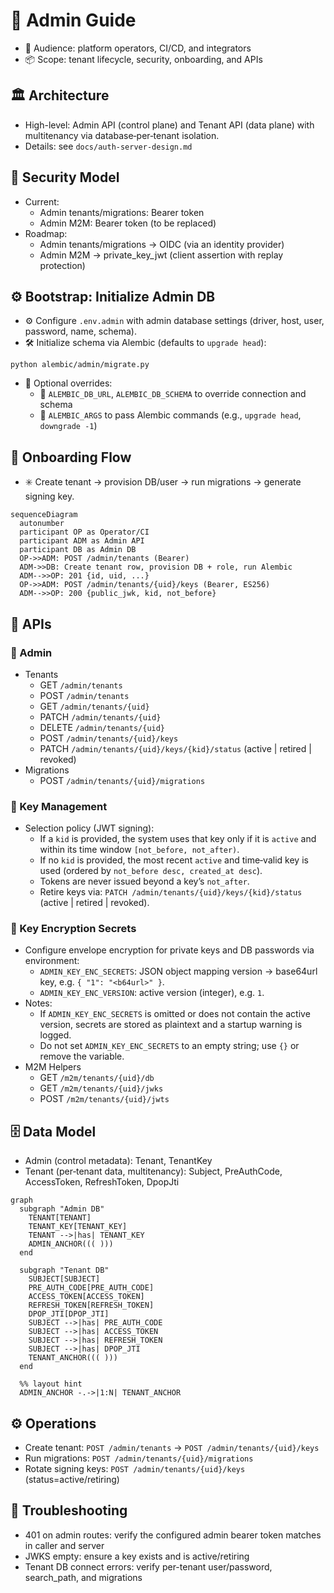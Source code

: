# 📘 Admin Guide

- 👥 Audience: platform operators, CI/CD, and integrators
- 📦 Scope: tenant lifecycle, security, onboarding, and APIs

## 🏛️ Architecture

- High-level: Admin API (control plane) and Tenant API (data plane) with multitenancy via database‑per‑tenant isolation.
- Details: see `docs/auth-server-design.md`

## 🔐 Security Model

- Current:
  - Admin tenants/migrations: Bearer token
  - Admin M2M: Bearer token (to be replaced)
- Roadmap:
  - Admin tenants/migrations → OIDC (via an identity provider)
  - Admin M2M → private_key_jwt (client assertion with replay protection)

## ⚙️ Bootstrap: Initialize Admin DB

- ⚙️ Configure `.env.admin` with admin database settings (driver, host, user, password, name, schema).
- 🛠️ Initialize schema via Alembic (defaults to `upgrade head`):

```
python alembic/admin/migrate.py
```

- 🧩 Optional overrides:
  - 🔧 `ALEMBIC_DB_URL`, `ALEMBIC_DB_SCHEMA` to override connection and schema
  - 📝 `ALEMBIC_ARGS` to pass Alembic commands (e.g., `upgrade head`, `downgrade -1`)

## 🚀 Onboarding Flow

- ✳️ Create tenant → provision DB/user → run migrations → generate signing key.

```mermaid
sequenceDiagram
  autonumber
  participant OP as Operator/CI
  participant ADM as Admin API
  participant DB as Admin DB
  OP->>ADM: POST /admin/tenants (Bearer)
  ADM->>DB: Create tenant row, provision DB + role, run Alembic
  ADM-->>OP: 201 {id, uid, ...}
  OP->>ADM: POST /admin/tenants/{uid}/keys (Bearer, ES256)
  ADM-->>OP: 200 {public_jwk, kid, not_before}
```

## 🧩 APIs

### 🔧 Admin

- Tenants
  - GET `/admin/tenants`
  - POST `/admin/tenants`
  - GET `/admin/tenants/{uid}`
  - PATCH `/admin/tenants/{uid}`
  - DELETE `/admin/tenants/{uid}`
  - POST `/admin/tenants/{uid}/keys`
  - PATCH `/admin/tenants/{uid}/keys/{kid}/status` (active | retired | revoked)
- Migrations
  - POST `/admin/tenants/{uid}/migrations`

### 🔑 Key Management

- Selection policy (JWT signing):
  - If a `kid` is provided, the system uses that key only if it is `active` and within its time window `[not_before, not_after)`.
  - If no `kid` is provided, the most recent `active` and time‑valid key is used (ordered by `not_before desc, created_at desc`).
  - Tokens are never issued beyond a key’s `not_after`.
  - Retire keys via: `PATCH /admin/tenants/{uid}/keys/{kid}/status` (active | retired | revoked).

### 🔐 Key Encryption Secrets

- Configure envelope encryption for private keys and DB passwords via environment:
  - `ADMIN_KEY_ENC_SECRETS`: JSON object mapping version → base64url key, e.g. `{ "1": "<b64url>" }`.
  - `ADMIN_KEY_ENC_VERSION`: active version (integer), e.g. `1`.
- Notes:
  - If `ADMIN_KEY_ENC_SECRETS` is omitted or does not contain the active version, secrets are stored as plaintext and a startup warning is logged.
  - Do not set `ADMIN_KEY_ENC_SECRETS` to an empty string; use `{}` or remove the variable.
- M2M Helpers
  - GET `/m2m/tenants/{uid}/db`
  - GET `/m2m/tenants/{uid}/jwks`
  - POST `/m2m/tenants/{uid}/jwts`

## 🗄️ Data Model

- Admin (control metadata): Tenant, TenantKey
- Tenant (per‑tenant data, multitenancy): Subject, PreAuthCode, AccessToken, RefreshToken, DpopJti

```mermaid
graph
  subgraph "Admin DB"
    TENANT[TENANT]
    TENANT_KEY[TENANT_KEY]
    TENANT -->|has| TENANT_KEY
    ADMIN_ANCHOR((( )))
  end

  subgraph "Tenant DB"
    SUBJECT[SUBJECT]
    PRE_AUTH_CODE[PRE_AUTH_CODE]
    ACCESS_TOKEN[ACCESS_TOKEN]
    REFRESH_TOKEN[REFRESH_TOKEN]
    DPOP_JTI[DPOP_JTI]
    SUBJECT -->|has| PRE_AUTH_CODE
    SUBJECT -->|has| ACCESS_TOKEN
    SUBJECT -->|has| REFRESH_TOKEN
    SUBJECT -->|has| DPOP_JTI
    TENANT_ANCHOR((( )))
  end

  %% layout hint
  ADMIN_ANCHOR -.->|1:N| TENANT_ANCHOR
```

## ⚙️ Operations

- Create tenant: `POST /admin/tenants` → `POST /admin/tenants/{uid}/keys`
- Run migrations: `POST /admin/tenants/{uid}/migrations`
- Rotate signing keys: `POST /admin/tenants/{uid}/keys` (status=active/retiring)

## 🧰 Troubleshooting

- 401 on admin routes: verify the configured admin bearer token matches in caller and server
- JWKS empty: ensure a key exists and is active/retiring
- Tenant DB connect errors: verify per-tenant user/password, search_path, and migrations

